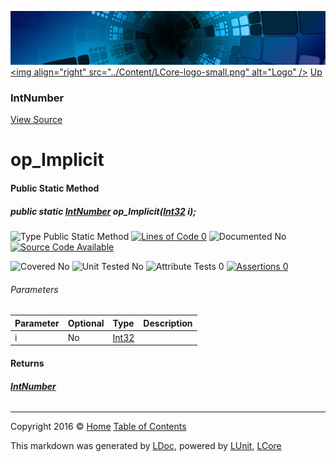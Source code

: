 ![](../Content/LCore-banner-small.png "")
[&lt;img align=&quot;right&quot; src=&quot;../Content/LCore-logo-small.png&quot; alt=&quot;Logo&quot; /&gt;](../../README.md)
[Up](IntNumber.md)

### IntNumber
[View Source](../Numbers/IntNumber.cs)

# op_Implicit

#### Public Static Method

##### public static <strong><a href="IntNumber.md" alt="">IntNumber</a></strong> op_Implicit(<a href="https://msdn.microsoft.com/en-us/library/system.int32.aspx" alt="">Int32</a> i);

![Type Public Static Method](http://b.repl.ca/v1/Type-Public%20Static%20Method-Blue.png "") [![Lines of Code 0](http://b.repl.ca/v1/Lines%20of%20Code-0-red.png "")](../Numbers/IntNumber.cs#L)    ![Documented No](http://b.repl.ca/v1/Documented-No-red.png "") [![Source Code Available](http://b.repl.ca/v1/Source%20Code-Available-brightgreen.png "")](../Numbers/IntNumber.cs#L)

![Covered No](http://b.repl.ca/v1/Covered-No-red.png "") ![Unit Tested No](http://b.repl.ca/v1/Unit%20Tested-No-lightgrey.png "") ![Attribute Tests 0](http://b.repl.ca/v1/Attribute%20Tests-0-lightgrey.png "") [![Assertions 0](http://b.repl.ca/v1/Assertions-0-lightgrey.png "")](../Numbers/IntNumber.cs)

###### Parameters

Parameter | Optional | Type | Description
:---  | :---  | :---  | :--- 
i | No | [Int32](https://msdn.microsoft.com/en-us/library/system.int32.aspx) | 


#### Returns

###### **[IntNumber](IntNumber.md)**



---

Copyright 2016 &copy; [Home](../../README.md) [Table of Contents](../../TableOfContents.md)

This markdown was generated by [LDoc](https://github.com/CodeSingularity/LDoc), powered by [LUnit](https://github.com/CodeSingularity/LUnit), [LCore](https://github.com/CodeSingularity/LCore)
